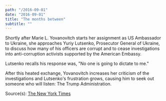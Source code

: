 ```yaml
---
path: "/2016-09-01"
date: "2016-09-01"
title: "The months between"
subtitle: ""
---
```


Shortly after Marie L. Yovanovitch starts her assignment as US Ambassador to Ukraine, she approaches Yuriy Lutsenko, Prosecutor General of Ukraine, to discuss how many of his officers are corrupt and to cease investigations into anti-corruption activists supported by the American Embassy.

Lutsenko recalls his response was, "No one is going to dictate to me."

After this heated exchange, Yovanovitch increases her criticism of the investigations and Lutsenko's frustration grows, causing him to seek out someone who will listen: The Trump Administration.

<span class="sources">

Source(s): [The New York Times](https://www.nytimes.com/2019/10/05/world/europe/ukraine-prosecutor-trump.html)

</span>
